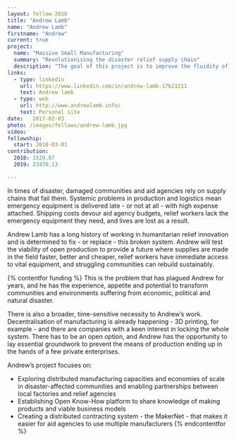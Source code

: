```yaml
---
layout: fellow-2018
title: "Andrew Lamb"
name: "Andrew Lamb"
firstname: "Andrew"
current: true
project:
  name: "Massive Small Manufacturing"
  summary: "Revolutionising the disaster relief supply chain"
  description: "The goal of this project is to improve the fluidity of disaster relief agency supply chains and increase economic opportunities for struggling communities."
links:
  - type: linkedin
    url: https://www.linkedin.com/in/andrew-lamb-17b21211
    text: Andrew lamb
  - type: web
    url: http://www.andrewlamb.info/
    text: Personal site
date:   2017-02-03
photo: /images/fellows/andrew-lamb.jpg
video:
fellowship:
  start: 2018-03-01
contribution:
  2018: 1529.87
  2019: 23470.13 

---
```

In times of disaster, damaged communities and aid agencies rely on supply chains that fail them. Systemic problems in production and logistics mean emergency equipment is delivered late - or not at all - with high expense attached. Shipping costs devour aid agency budgets, relief workers lack the emergency equipment they need, and lives are lost as a result. 

Andrew Lamb has a long history of working in humanitarian relief innovation and is determined to fix - or replace - this broken system. Andrew will test the viability of open production to provide a future where supplies are made in the field faster, better and cheaper, relief workers have immediate access to vital equipment, and struggling communities can rebuild sustainably.

{% contentfor funding %}
This is the problem that has plagued Andrew for years, and he has the experience, appetite and potential to transform communities and environments suffering from economic, political and natural disaster.

There is also a broader, time-sensitive necessity to Andrew’s work. Decentralisation of manufacturing is already happening - 3D printing, for example - and there are companies with a keen interest in locking the whole system. There has to be an open option, and Andrew has the opportunity to lay essential groundwork to prevent the means of production ending up in the hands of a few private enterprises.

Andrew’s project focuses on: 

- Exploring distributed manufacturing capacities and economies of scale in disaster-affected communities and enabling partnerships between local factories and relief agencies
- Establishing Open Know-How platform to share knowledge of making products and viable business models
- Creating a distributed contracting system - the MakerNet - that makes it easier for aid agencies to use multiple manufacturers
{% endcontentfor %}